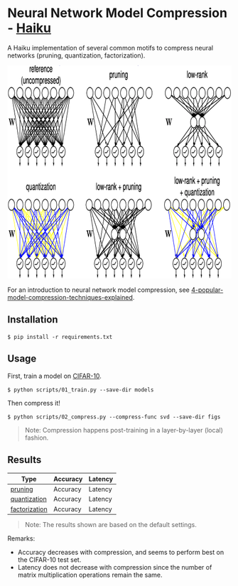 # Neural Network Model Compression - [Haiku](https://github.com/deepmind/dm-haiku)

A Haiku implementation of several common motifs to compress neural networks (pruning, quantization, factorization).

<div align='center'>
  <kbd>
    <a href='http://graduatestudent.ucmerced.edu/yidelbayev/papers/cikm21/cikm21_slides.pdf'>
      <img src='figs/yidelbayev-cikm21_slides.png' height=480/>
    </a>
  </kbd>
</div>

For an introduction to neural network model compression, see [4-popular-model-compression-techniques-explained](https://xailient.com/blog/4-popular-model-compression-techniques-explained).

## Installation

```shell
$ pip install -r requirements.txt
```

## Usage

First, train a model on [CIFAR-10](https://www.cs.toronto.edu/~kriz/cifar.html).

```shell
$ python scripts/01_train.py --save-dir models
```

Then compress it!

```shell
$ python scripts/02_compress.py --compress-func svd --save-dir figs
```

> Note: Compression happens post-training in a layer-by-layer (local) fashion.

## Results

| Type                                       | Accuracy | Latency |
| ------------------------------------------ | -------- | ------- |
| [pruning](nn_compress_haiku/prune.py)      | Accuracy | Latency |
| [quantization](nn_compress_haiku/quant.py) | Accuracy | Latency |
| [factorization](nn_compress_haiku/svd.py)  | Accuracy | Latency |

> Note: The results shown are based on the default settings.

Remarks:

- Accuracy decreases with compression, and seems to perform best on the CIFAR-10 test set.
- Latency does not decrease with compression since the number of matrix multiplication operations remain the same.
